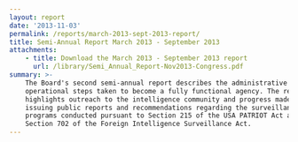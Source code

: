 ```yaml
---
layout: report
date: '2013-11-03'
permalink: /reports/march-2013-sept-2013-report/
title: Semi-Annual Report March 2013 - September 2013
attachments:
    - title: Download the March 2013 - September 2013 report
      url: /library/Semi_Annual_Report-Nov2013-Congress.pdf
summary: >-
    The Board's second semi-annual report describes the administrative and
    operational steps taken to become a fully functional agency. The report
    highlights outreach to the intelligence community and progress made towards
    issuing public reports and recommendations regarding the surveillance
    programs conducted pursuant to Section 215 of the USA PATRIOT Act and
    Section 702 of the Foreign Intelligence Surveillance Act.
---
```

